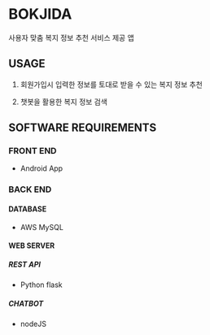 # BOKJIDA
사용자 맞춤 복지 정보 추천 서비스 제공 앱


## USAGE

1. 회원가입시 입력한 정보를 토대로 받을 수 있는 복지 정보 추천

2. 챗봇을 활용한 복지 정보 검색


## SOFTWARE REQUIREMENTS

### FRONT END

* Android App

### BACK END

#### DATABASE

* AWS MySQL

#### WEB SERVER

##### REST API
* Python flask

##### CHATBOT
* nodeJS
